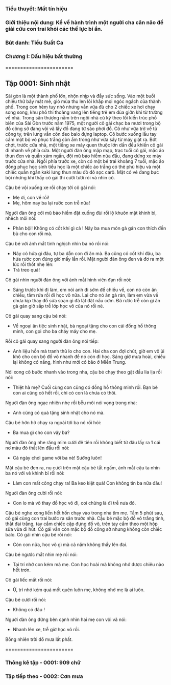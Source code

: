 ### Tiểu thuyết: Mất tín hiệu
### Giới thiệu nội dung: Kể về hành trình một người cha cân não để giải cứu con trai khỏi các thế lực bí ẩn.
### Bút danh: Tiểu Suất Ca
### Chương I: Dấu hiệu bất thường

=======================

## Tập 0001: Sinh nhật

Sài gòn là một thành phố lớn, nhộn nhịp và đầy sức sống. Vào một buổi chiều thứ bảy mát mẻ, gió mùa thu len lỏi khắp mọi ngóc ngách của thành phố. Trong con hẻm tuy nhỏ nhưng vẫn vừa đủ cho 2 chiếc xe hơi chạy song song, khu phố thi thoảng vang lên tiếng trẻ em đùa giỡn khi từ trường về nhà. Trong sân thượng nằm trên ngôi nhà cũ kỹ theo lối kiến trúc phổ biên của Sài Gòn trước năm 1975, một người cô gái chạc ba mươi trong bộ đồ công sở đang vội vã lấy đồ đang từ sào phơi đồ. Cô như vừa trở về từ công ty, trên lưng vẫn còn đeo balo đựng laptop. Cô bước xuống lầu tay cầm một bộ võ phục trắng còn ẩm trong như vừa sấy từ máy giặt ra.
Bớt chợt, trước cửa nhà, một tiếng xe máy quen thuộc lớn dần đều khiến cô gái đi nhanh về phía cửa. Một người đàn ông mập mạp, trạc tuổi cô gái, mặc áo thun đen và quần xám ngắn, đội mũ bảo hiểm nửa đầu, đang dừng xe máy trước cửa nhà. Ngồi phía trước xe, còn có một bé trai khoảng 7 tuổi, mặc áo đồng phục học sinh tiểu học là một chiếc áo trắng có thẻ phù hiệu và một chiếc quần ngắn kaki lưng thun màu đỏ đô sọc carô. Mặt có vẻ đang bực bội nhưng khi thấy cô gái thì cười tươi rói và nhìn cô.

Cậu bé vội xuống xe rồi chạy tới cô gái nói:
- Mẹ ơi, con về rồi!
- Mẹ, hôm nay ba lại rước con trễ nữa!

Người đàn ông cởi mũ bảo hiểm đặt xuống đùi rồi lộ khuôn mặt khinh bỉ, nhếch môi nói:
- Phản bội! Không có cốt khí gì cả ! Nãy ba mua món gà gán con thích đền bù cho con rồi mà.

Cậu bé với ánh mắt tinh nghịch nhìn ba nó rồi nói:
- Nãy có hứa gì đâu, tự ba dẫn con đi ăn mà. Ba cũng có cốt khí đâu, ba hứa rước con đúng giờ mấy lần rồi.
Mặt người đàn ông đen và đơ ra một lúc rồi thốt nhẹ lên:
- Trả treo quá!

Cô gái nhìn người đàn ông với ánh mắt hình viên đạn rồi nói:
- Sáng trước khi đi làm, em nói anh đi sớm để chiều về, con nó còn ăn chiều, tắm rửa rồi đi học võ nữa. Lại cho nó ăn gà rán, làm em vừa về chưa kịp thay đồ sửa soạn gì đã lật đật nấu cơm. Đã rước trễ còn gì ăn gà gán giờ sắp trễ lớp học võ của nó rồi nè.

Cô gái quay sang cậu bé nói:
- Về ngoại ăn tiệc sinh nhật, bà ngoại tặng cho con cái đồng hồ thông minh, con gọi cho ba cháy máy cho mẹ.

Rồi cô gái quay sang người đàn ông nói tiếp:
- Anh liệu hồn mà tranh thủ lo cho con. Hai cha con đợi chút, giờ em vô ủi khô cho con bộ đồ võ nhanh để nó còn đi học. Sáng giờ mưa hoài, chiều lại không có nắng, hình như mới có bão ở Miền Trung.

Nói xong cô bước nhanh vào trong nha, cậu bé chạy theo gật đầu lia lịa rồi nói:
- Thiệt hả mẹ? Cuối cùng con cũng có đồng hồ thông minh rồi. Bạn bè con ai cũng có hết rồi, chỉ có con là chưa có thôi.

Người đàn ông ngạc nhiên nhẹ rồi bễu môi nói vọng trong nhà:
- Anh cũng có quà tặng sinh nhật cho nó mà.

Cậu bé hớn hở chạy ra ngoài tới ba nó rồi hỏi:
- Ba mua gì cho con vậy ba?

Người đàn ông nhe răng mỉm cười đê tiên rồi không biết từ đâu lấy ra 1 cái nơ màu đỏ thắt lên đầu rồi nói:
- Cả ngày chơi game với ba nè! Sướng luôn!

Mặt cậu bé đen ra, nụ cười trên mặt cậu bé tắt ngấm, ánh mắt cậu ta nhìn ba nó với vẻ khinh bỉ rồi nói:
- Làm con mất công chạy ra! Ba keo kiệt quá! Con không tin ba nữa đâu!

Người đàn ông cười rồi nói:
- Con lo mà vô thay đồ học võ đi, coi chừng là đi trễ nưa đó.

Cậu bé nghe xong liền hết hồn chạy vào trong nhà tìm mẹ. Tầm 5 phút sau, cô gái cùng con trai bước ra sân trước nhà. Cậu bé mặc bộ đồ võ trắng tinh, thắt đai trắng, tay cầm chiếc cặp đựng đồ võ, trên tay cầm theo một hộp sữa vừa đi hút. Cô gái vẫn còn mặc bộ đồ công sở nhưng không còn chiếc balo. Cô gái nhìn cậu bé rồi nói:
- Còn con nữa, học võ gì mà cả năm không thấy lên đai.

Cậu bé ngước mắt nhìn mẹ rồi nói:
- Tại trí nhớ con kém mà mẹ. Con học hoài mà không nhớ được chiêu nào hết trơn.

Cô gái liếc mắt rồi nói:
- Ừ, trí nhớ kém quá mốt quên luôn mẹ, không nhớ mẹ là ai luôn.

Cậu bé cười rồi nói:
- Không có đâu !

Người đàn ông đứng bên cạnh nhìn hai mẹ con vội vã nói:
- Nhanh lên xe, trễ giờ học võ rồi.

Bỗng nhiên trời đổ mưa lất phất.

=======================

### Thông kê tập - 0001: 909 chữ
### Tập tiếp theo - 0002: Cơn mưa

